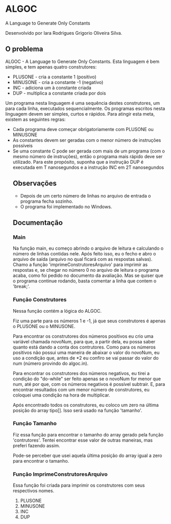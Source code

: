 # ALGOC
<p> A Language to Generate Only Constants </p>

<p> Desenvolvido por Iara Rodrigues Grigorio Oliveira Silva.</p>

<h2> O problema</h2>
<p>ALGOC - A Language to Generate Only Constants. Esta
linguagem é bem simples, e tem apenas quatro construtores: </p>
<ul>
<li>PLUSONE - cria a constante 1 (positivo)</li>
<li>MINUSONE - cria a constante -1 (negativo)</li>
<li>INC - adiciona um à constante criada</li>
<li>DUP - multiplica a constante criada por dois</li>
</ul>
<p>Um programa nesta linguagem é uma sequência destes construtores, um para cada linha,
executados sequencialmente. Os programas escritos nesta linguagem devem ser
simples, curtos e rápidos. Para atingir esta meta, existem as seguintes regras:</p>
<ul>
<li>Cada programa deve começar obrigatoriamente com PLUSONE ou MINUSONE</li>
<li>As constantes devem ser geradas com o menor número de instruções possíveis</li>
<li>Se uma constante C pode ser gerada com mais de um programa (com o mesmo número
de instruções), então o programa mais rápido deve ser utilizado. Para este propósito,
suponha que a instrução DUP é executada em T nanosegundos e a instrução INC em 2T
nanosegundos</li>
  
<h2> Observações </h2>
<ul>
<li> Depois de um certo número de linhas no arquivo de entrada o programa fecha sozinho.</li>
<li> O programa foi implementado no Windows.</li>
</ul>

<h2> Documentação </h2>
<h3><b> Main </b></h3>
<p>Na função main, eu começo abrindo o arquivo de leitura e calculando o número de linhas contidas nele. Após feito isso, eu o fecho e abro o arquivo de saída (arquivo no qual ficará com as respostas salvas). Chamo a função 'imprimeConstrutoresArquivo' para imprimir as respostas e, se chegar no número 0 no arquivo de leitura o programa acaba, como foi pedido no documento da avaliação. Mas se quiser que o programa continue rodando, basta comentar a linha que contem o 'break;'.</p>

<h3><b> Função Construtores </b></h3>
<p> Nessa função contém a lógica do ALGOC. </p>
<p> Fiz uma parte para os números 1 e -1, já que seus construtores é apenas o PLUSONE ou o MINUSONE.</p>
<p> Para encontrar os construtores dos números positivos eu crio uma variável chamada novoNum, para que, a partir dela, eu possa saber quanto está dando a conta dos contrutores. Como para os números positivos não possui uma maneira de abaixar o valor do novoNum, eu uso a condição que, antes de *2 eu confiro se vai passar do valor do num (número provindo do algoc.in). </p>
<p> Para encontrar os construtores dos números negativos, eu tirei a condição do "do-while" ser feito apenas se o novoNum for menor que num, até por que, com os números negativos é possível subtrair. E, para encontrar resultados com um menor número de construtores, eu coloquei uma condição na hora de multiplicar.</p>
<p> Após encontrado todos os construtores, eu coloco um zero na última posição do array tipo[]. Isso será usado na função 'tamanho'.  </p>

<h3><b> Função Tamanho </b></h3>
<p> Fiz essa função para encontrar o tamanho do array gerado pela função 'contrutores'. Tentei encontrar esse valor de outras maneiras, mas preferi fazendo assim.</p>
<p> Pode-se perceber que usei aquela última posição do array igual a zero para encontrar o tamanho.</p>

<h3><b> Função ImprimeConstrutoresArquivo </b></h3>
<p> Essa função foi criada para imprimir os construtores com seus respectivos nomes. </p>
<ol type = 1>
  <li>PLUSONE</li>
  <li>MINUSONE</li>
  <li>INC</li>
  <li>DUP</li>
</ol> 
